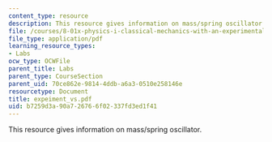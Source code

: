 ```yaml
---
content_type: resource
description: This resource gives information on mass/spring oscillator.
file: /courses/8-01x-physics-i-classical-mechanics-with-an-experimental-focus-fall-2002/b7259d3a90a726766f02337fd3ed1f41_expeiment_vs.pdf
file_type: application/pdf
learning_resource_types:
- Labs
ocw_type: OCWFile
parent_title: Labs
parent_type: CourseSection
parent_uid: 70ce862e-9814-4ddb-a6a3-0510e258146e
resourcetype: Document
title: expeiment_vs.pdf
uid: b7259d3a-90a7-2676-6f02-337fd3ed1f41
---
```

This resource gives information on mass/spring oscillator.

